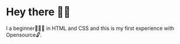 
# Hey there 👋🏽

I a beginner🧑🏽‍💻 in HTML and CSS and this is my first experience with Opensource🔓.

